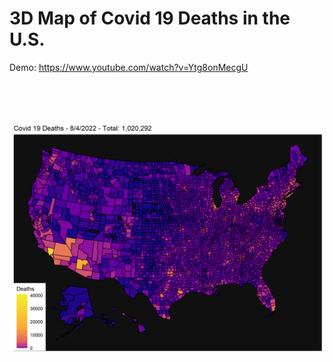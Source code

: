# 3D Map of Covid 19 Deaths in the U.S.
Demo: https://www.youtube.com/watch?v=Ytg8onMecgU

![Example](926.png)
